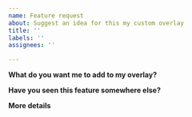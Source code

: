 ```yaml
---
name: Feature request
about: Suggest an idea for this my custom overlay
title: ''
labels: ''
assignees: ''

---
```


<!-- NOTE: I'm currently only accepting feature requests taht will be used for my overlay during my own streams. This project isn't intended to be used by anyone else, I'm just making it public for educational reasons -->


**What do you want me to add to my overlay?**
<!-- write a very quick description of the thing you want me to add. doesn't need to be too detailed, I just need to understand what you're asking for 😂 -->

**Have you seen this feature somewhere else?**
<!-- If another streamer has this feature or there is any video or screenshot that you can link to this is where you should add that link -->

**More details**
<!-- anything else you want to add -->
